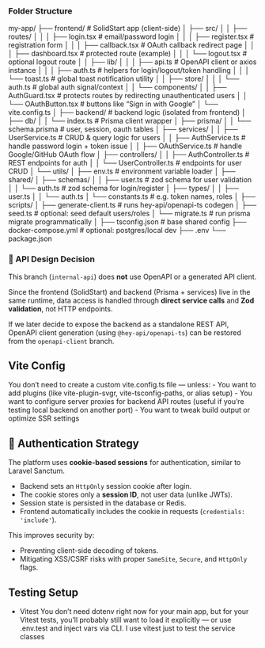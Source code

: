 
### Folder Structure
my-app/
├── frontend/                     # SolidStart app (client-side)
│   ├── src/
│   │   ├── routes/
│   │   │   ├── login.tsx         # email/password login
│   │   │   ├── register.tsx      # registration form
│   │   │   ├── callback.tsx      # OAuth callback redirect page
│   │   │   ├── dashboard.tsx     # protected route (example)
│   │   │   └── logout.tsx        # optional logout route
│   │   ├── lib/
│   │   │   ├── api.ts            # OpenAPI client or axios instance
│   │   │   ├── auth.ts           # helpers for login/logout/token handling
│   │   │   └── toast.ts          # global toast notification utility
│   │   ├── store/
│   │   │   └── auth.ts           # global auth signal/context
│   │   └── components/
│   │       ├── AuthGuard.tsx     # protects routes by redirecting unauthenticated users
│   │       └── OAuthButton.tsx   # buttons like “Sign in with Google”
│   └── vite.config.ts
│
├── backend/                      # backend logic (isolated from frontend)
│   ├── db/
│   │   └── index.ts              # Prisma client wrapper
│   ├── prisma/
│   │   └── schema.prisma         # user, session, oauth tables
│   ├── services/
│   │   ├── UserService.ts        # CRUD & query logic for users
│   │   ├── AuthService.ts        # handle password login + token issue
│   │   ├── OAuthService.ts       # handle Google/GitHub OAuth flow
│   ├── controllers/
│   │   ├── AuthController.ts     # REST endpoints for auth
│   │   └── UserController.ts     # endpoints for user CRUD
│   └── utils/
│       ├── env.ts                # environment variable loader
│
├── shared/
│   ├── schemas/
│   │   ├── user.ts               # zod schema for user validation
│   │   └── auth.ts               # zod schema for login/register
│   ├── types/
│   │   ├── user.ts
│   │   └── auth.ts
│   └── constants.ts              # e.g. token names, roles
│
├── scripts/
│   ├── generate-client.ts        # runs hey-api/openapi-ts codegen
│   ├── seed.ts                   # optional: seed default users/roles
│   └── migrate.ts                # run prisma migrate programmatically
│
├── tsconfig.json                 # base shared config
├── docker-compose.yml            # optional: postgres/local dev
├── .env
└── package.json

### 🧩 API Design Decision
This branch (`internal-api`) does **not** use OpenAPI or a generated API client.

Since the frontend (SolidStart) and backend (Prisma + services) live in the same runtime,
data access is handled through **direct service calls** and **Zod validation**, not HTTP endpoints.

If we later decide to expose the backend as a standalone REST API,
OpenAPI client generation (using `@hey-api/openapi-ts`) can be restored
from the `openapi-client` branch.

## Vite Config
  You don’t need to create a custom vite.config.ts file — unless:
    - You want to add plugins (like vite-plugin-svgr, vite-tsconfig-paths, or alias setup)
    - You want to configure server proxies for backend API routes (useful if you’re testing local backend on another port)
    - You want to tweak build output or optimize SSR settings

## 🔐 Authentication Strategy
  The platform uses **cookie-based sessions** for authentication, similar to Laravel Sanctum.
  - Backend sets an `HttpOnly` session cookie after login.
  - The cookie stores only a **session ID**, not user data (unlike JWTs).
  - Session state is persisted in the database or Redis.
  - Frontend automatically includes the cookie in requests (`credentials: 'include'`).

  This improves security by:
  - Preventing client-side decoding of tokens.
  - Mitigating XSS/CSRF risks with proper `SameSite`, `Secure`, and `HttpOnly` flags.



## Testing Setup
  - Vitest
    You don’t need dotenv right now for your main app, but for your Vitest tests, you’ll probably still want to load it explicitly — or use .env.test and inject vars via CLI. I use vitest just to test the service classes